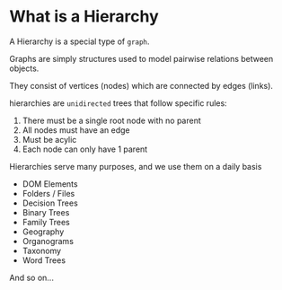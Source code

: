 # What is a Hierarchy

A Hierarchy is a special type of `graph`.

Graphs are simply structures used to model pairwise relations between objects.

They consist of vertices (nodes) which are connected by edges (links).

hierarchies are `unidirected` trees that follow specific rules:

1. There must be a single root node with no parent
2. All nodes must have an edge
3. Must be acylic
4. Each node can only have 1 parent

Hierarchies serve many purposes, and we use them on a daily basis

- DOM Elements
- Folders / Files
- Decision Trees
- Binary Trees
- Family Trees
- Geography
- Organograms
- Taxonomy
- Word Trees

And so on...
